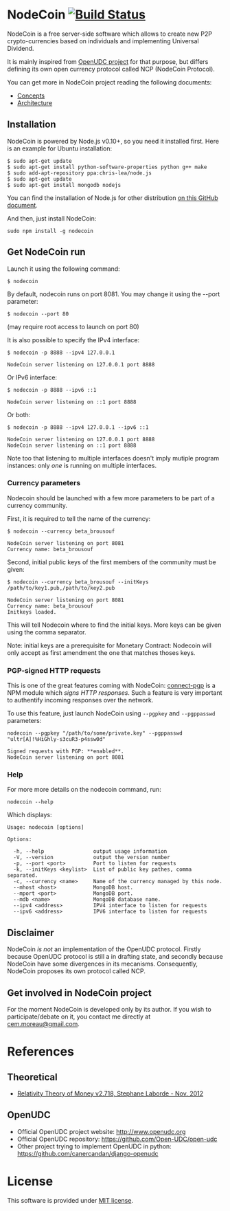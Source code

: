 # NodeCoin [![Build Status](https://api.travis-ci.org/c-geek/nodecoin.png)](https://api.travis-ci.org/c-geek/nodecoin.png)

NodeCoin is a free server-side software which allows to create new P2P crypto-currencies based on individuals and implementing Universal Dividend.

It is mainly inspired from [OpenUDC project](https://github.com/Open-UDC/open-udc) for that purpose, but differs defining its own open currency protocol called NCP (NodeCoin Protocol).

You can get more in NodeCoin project reading the following documents:
* [Concepts](https://github.com/c-geek/nodecoin/blob/master/concepts.md)
* [Architecture](https://github.com/c-geek/nodecoin/blob/master/architecture.md)

## Installation

NodeCoin is powered by Node.js v0.10+, so you need it installed first. Here is an example for Ubuntu installation:

    $ sudo apt-get update
    $ sudo apt-get install python-software-properties python g++ make
    $ sudo add-apt-repository ppa:chris-lea/node.js
    $ sudo apt-get update
    $ sudo apt-get install mongodb nodejs

You can find the installation of Node.js for other distribution [on this GitHub document](https://github.com/joyent/node/wiki/Installing-Node.js-via-package-manager).

And then, just install NodeCoin:

    sudo npm install -g nodecoin

## Get NodeCoin run

Launch it using the following command:

    $ nodecoin

By default, nodecoin runs on port 8081. You may change it using the --port parameter:

    $ nodecoin --port 80

(may require root access to launch on port 80)

It is also possible to specify the IPv4 interface:

    $ nodecoin -p 8888 --ipv4 127.0.0.1

    NodeCoin server listening on 127.0.0.1 port 8888

Or IPv6 interface:

    $ nodecoin -p 8888 --ipv6 ::1

    NodeCoin server listening on ::1 port 8888

Or both:

    $ nodecoin -p 8888 --ipv4 127.0.0.1 --ipv6 ::1

    NodeCoin server listening on 127.0.0.1 port 8888
    NodeCoin server listening on ::1 port 8888

Note too that listening to multiple interfaces doesn't imply mutiple program instances: only *one* is running on multiple interfaces.

### Currency parameters

Nodecoin should be launched with a few more parameters to be part of a currency community.

First, it is required to tell the name of the currency:

    $ nodecoin --currency beta_brousouf

    NodeCoin server listening on port 8081
    Currency name: beta_brousouf

Second, initial public keys of the first members of the community must be given:

    $ nodecoin --currency beta_brousouf --initKeys /path/to/key1.pub,/path/to/key2.pub

    NodeCoin server listening on port 8081
    Currency name: beta_brousouf
    Initkeys loaded.

This will tell Nodecoin where to find the initial keys. More keys can be given using the comma separator.

Note: initial keys are a prerequisite for Monetary Contract: Nodecoin will only accept as first amendment the one that matches thoses keys.

### PGP-signed HTTP requests

This is one of the great features coming with NodeCoin: [connect-pgp](https://github.com/c-geek/connect-pgp) is a NPM module which *signs HTTP responses*. Such a feature is very important to authentify incoming responses over the network.

To use this feature, just launch NodeCoin using `--pgpkey` and `--pgppasswd` parameters:

    nodecoin --pgpkey "/path/to/some/private.key" --pgppasswd "ultr[A]!%HiGhly-s3cuR3-p4ssw0d"

    Signed requests with PGP: **enabled**.
    NodeCoin server listening on port 8081

### Help

For more more details on the nodecoin command, run:

    nodecoin --help

Which displays:

    Usage: nodecoin [options]

    Options:

      -h, --help                output usage information
      -V, --version             output the version number
      -p, --port <port>         Port to listen for requests
      -k, --initKeys <keylist>  List of public key pathes, comma separated.
      -c, --currency <name>     Name of the currency managed by this node.
      --mhost <host>            MongoDB host.
      --mport <port>            MongoDB port.
      --mdb <name>              MongoDB database name.
      --ipv4 <address>          IPV4 interface to listen for requests
      --ipv6 <address>          IPV6 interface to listen for requests


## Disclaimer

NodeCoin *is not* an implementation of the OpenUDC protocol. Firstly because OpenUDC protocol is still a in drafting state, and secondly because NodeCoin have some divergences in its mecanisms.
Consequently, NodeCoin proposes its own protocol called NCP.

## Get involved in NodeCoin project

For the moment NodeCoin is developed only by its author. If you wish to participate/debate on it, you contact me directly at cem.moreau@gmail.com.

# References

## Theoretical

* [Relativity Theory of Money v2.718, Stephane Laborde - Nov. 2012](http://wiki.creationmonetaire.info/index.php?title=Main_Page)

## OpenUDC

* Official OpenUDC project website: <http://www.openudc.org>
* Official OpenUDC repository: <https://github.com/Open-UDC/open-udc>
* Other project trying to implement OpenUDC in python: <https://github.com/canercandan/django-openudc>

# License

This software is provided under [MIT license](https://raw.github.com/c-geek/nodecoin/master/LICENSE).